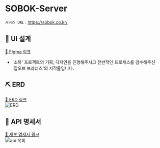 # SOBOK-Server
`서비스 URL` : https://sobok.co.kr/
## 🎨 UI 설계
[🔗 Figma 링크](https://www.figma.com/design/kDROh7eTdNRA844dhY80q6/%EC%86%8C%EB%B3%B5-%EB%A6%AC%EB%89%B4%EC%96%BC?node-id=0-1&t=BokIk5z7JZPNsUI8-0)
- '소복' 프로젝트의 기획, 디자인을 진행해주시고 전반적인 프로세스를 검수해주신 '잡오브 브라더스'의 저작물입니다.<br>

## ⛏ ERD
[🔗 ERD 링크](https://www.erdcloud.com/d/ZLWrm3fG2zaXTwtZG)<br>
<img alt="ERD" src="https://github.com/Team-SGBInside/SGBInside-Server/assets/82032418/7291e32b-91f3-43fd-a5fd-1544119cfabb">

## 📜 API 명세서
[🔗 세부 명세서 링크](https://brick-rainbow-789.notion.site/API-3a62a5e4d4744d7f9db29aadb55c14f4)<br>
<img alt="api 목록" src="https://github.com/Team-SGBInside/SGBInside-Server/assets/82032418/5f936909-de1c-4377-8798-e04792d30ecc">

